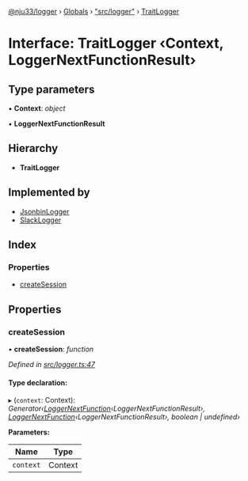[@nju33/logger](../README.md) › [Globals](../globals.md) › ["src/logger"](../modules/_src_logger_.md) › [TraitLogger](_src_logger_.traitlogger.md)

# Interface: TraitLogger ‹**Context, LoggerNextFunctionResult**›

## Type parameters

▪ **Context**: *object*

▪ **LoggerNextFunctionResult**

## Hierarchy

* **TraitLogger**

## Implemented by

* [JsonbinLogger](../classes/_src_jsonbin_logger_.jsonbinlogger.md)
* [SlackLogger](../classes/_src_slack_logger_.slacklogger.md)

## Index

### Properties

* [createSession](_src_logger_.traitlogger.md#createsession)

## Properties

###  createSession

• **createSession**: *function*

*Defined in [src/logger.ts:47](https://github.com/nju33/logger/blob/9b2a4b5/src/logger.ts#L47)*

#### Type declaration:

▸ (`context`: Context): *Generator‹[LoggerNextFunction](../modules/_src_logger_.md#loggernextfunction)‹LoggerNextFunctionResult›, [LoggerNextFunction](../modules/_src_logger_.md#loggernextfunction)‹LoggerNextFunctionResult›, boolean | undefined›*

**Parameters:**

Name | Type |
------ | ------ |
`context` | Context |

